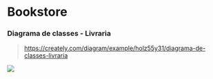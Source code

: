 # Bookstore

### Diagrama de classes - Livraria
> https://creately.com/diagram/example/holz55y31/diagrama-de-classes-livraria

![](https://svg.template.creately.com/holz55y31)

